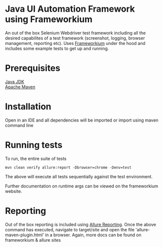 # Java UI Automation Framework using Frameworkium

An out of the box Selenium Webdriver test framework including all the desired capabilites of a test framework (screenshot, logging, browser management, reporting etc). 
Uses [Frameworkium](https://frameworkium.github.io/) under the hood and includes some example tests to get up and running. 

# Prerequisites

[Java JDK](https://www.oracle.com/technetwork/java/javase/downloads/jdk8-downloads-2133151.html)\
[Apache Maven](https://maven.apache.org/)

# Installation

Open in an IDE and all dependencies will be imported or import using maven command line

# Running tests
To run, the entire suite of tests

```
mvn clean verify allure:report -Dbrowser=chrome -Denv=test
```
The above will execute all tests sequentially against the test environment.

Further documentation on runtime args can be viewed on the frameworkium website. 

# Reporting

Out of the box reporting is included using [Allure Reporting](http://allure.qatools.ru/). Once the above command has executed, navigate to target/site and open the file 'allure-maven-plugin.html' in a browser. Again, more docs can be found on frameworkium & allure sites
